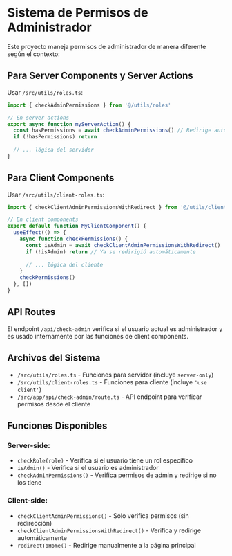 # Sistema de Permisos de Administrador

Este proyecto maneja permisos de administrador de manera diferente según el contexto:

## Para Server Components y Server Actions

Usar `/src/utils/roles.ts`:

```typescript
import { checkAdminPermissions } from '@/utils/roles'

// En server actions
export async function myServerAction() {
  const hasPermissions = await checkAdminPermissions() // Redirige automáticamente si no es admin
  if (!hasPermissions) return
  
  // ... lógica del servidor
}
```

## Para Client Components

Usar `/src/utils/client-roles.ts`:

```typescript
import { checkClientAdminPermissionsWithRedirect } from '@/utils/client-roles'

// En client components
export default function MyClientComponent() {
  useEffect(() => {
    async function checkPermissions() {
      const isAdmin = await checkClientAdminPermissionsWithRedirect()
      if (!isAdmin) return // Ya se redirigió automáticamente
      
      // ... lógica del cliente
    }
    checkPermissions()
  }, [])
}
```

## API Routes

El endpoint `/api/check-admin` verifica si el usuario actual es administrador y es usado internamente por las funciones de client components.

## Archivos del Sistema

- `/src/utils/roles.ts` - Funciones para servidor (incluye `server-only`)
- `/src/utils/client-roles.ts` - Funciones para cliente (incluye `'use client'`)
- `/src/app/api/check-admin/route.ts` - API endpoint para verificar permisos desde el cliente

## Funciones Disponibles

### Server-side:
- `checkRole(role)` - Verifica si el usuario tiene un rol específico
- `isAdmin()` - Verifica si el usuario es administrador
- `checkAdminPermissions()` - Verifica permisos de admin y redirige si no los tiene

### Client-side:
- `checkClientAdminPermissions()` - Solo verifica permisos (sin redirección)
- `checkClientAdminPermissionsWithRedirect()` - Verifica y redirige automáticamente
- `redirectToHome()` - Redirige manualmente a la página principal
